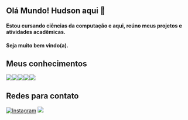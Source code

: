 ## Olá Mundo! Hudson aqui 👋
#### Estou cursando ciências da computação e aqui, reúno meus projetos e atividades acadêmicas.
#### Seja muito bem vindo(a).
## Meus conhecimentos

<div style="display: flex">
  <img src="https://img.shields.io/badge/HTML5-E34F26?style=for-the-badge&logo=html5&logoColor=white">
  <img src="https://img.shields.io/badge/CSS3-1572B6?style=for-the-badge&logo=css3&logoColor=white">
  <img src="https://img.shields.io/badge/JavaScript-F7DF1E?style=for-the-badge&logo=javascript&logoColor=black">
  <img src="https://img.shields.io/badge/Java-ED8B00?style=for-the-badge&logo=java&logoColor=white">
  <img src="https://img.shields.io/badge/MySQL-00000F?style=for-the-badge&logo=mysql&logoColor=white">
</div>

## Redes para contato

[![Instagram](	https://img.shields.io/badge/Instagram-E4405F?style=for-the-badge&logo=instagram&logoColor=white)](https://instagram.com/hud_matos)
<a href="https://gmail.com"><img src="https://img.shields.io/badge/Gmail-D14836?style=for-the-badge&logo=gmail&logoColor=white"></a>

